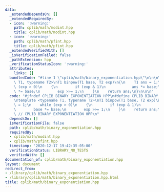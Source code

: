```yaml
---
data:
  _extendedDependsOn: []
  _extendedRequiredBy:
  - icon: ':warning:'
    path: cplib/math/modint.hpp
    title: cplib/math/modint.hpp
  - icon: ':warning:'
    path: cplib/math/pfint.hpp
    title: cplib/math/pfint.hpp
  _extendedVerifiedWith: []
  _isVerificationFailed: false
  _pathExtension: hpp
  _verificationStatusIcon: ':warning:'
  attributes:
    links: []
  bundledCode: "#line 1 \"cplib/math/binary_exponentiation.hpp\"\n\n\n\ntemplate <typename\
    \ T1, typename T2>\nT1 binpow(T1 base, T2 exp)\n{\n    T1 ans = 1;\n    while\
    \ (exp > 0)\n    {\n        if (exp & 1)\n            ans *= base;\n        base\
    \ *= base;\n        exp >>= 1;\n    }\n    return ans;\n}\n\n\n"
  code: "#ifndef CPLIB_BINARY_EXPONENTIATION_HPP\n#define CPLIB_BINARY_EXPONENTIATION_HPP\n\
    \ntemplate <typename T1, typename T2>\nT1 binpow(T1 base, T2 exp)\n{\n    T1 ans\
    \ = 1;\n    while (exp > 0)\n    {\n        if (exp & 1)\n            ans *= base;\n\
    \        base *= base;\n        exp >>= 1;\n    }\n    return ans;\n}\n\n#endif\
    \ // CPLIB_BINARY_EXPONENTIATION_HPP\n"
  dependsOn: []
  isVerificationFile: false
  path: cplib/math/binary_exponentiation.hpp
  requiredBy:
  - cplib/math/modint.hpp
  - cplib/math/pfint.hpp
  timestamp: '2020-12-17 19:42:35-05:00'
  verificationStatus: LIBRARY_NO_TESTS
  verifiedWith: []
documentation_of: cplib/math/binary_exponentiation.hpp
layout: document
redirect_from:
- /library/cplib/math/binary_exponentiation.hpp
- /library/cplib/math/binary_exponentiation.hpp.html
title: cplib/math/binary_exponentiation.hpp
---
```

